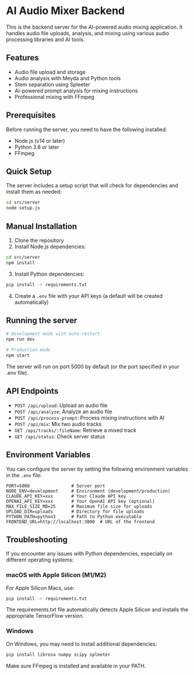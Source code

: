 
# AI Audio Mixer Backend

This is the backend server for the AI-powered audio mixing application. It handles audio file uploads, analysis, and mixing using various audio processing libraries and AI tools.

## Features

- Audio file upload and storage
- Audio analysis with Meyda and Python tools
- Stem separation using Spleeter
- AI-powered prompt analysis for mixing instructions
- Professional mixing with FFmpeg

## Prerequisites

Before running the server, you need to have the following installed:

- Node.js (v14 or later)
- Python 3.8 or later
- FFmpeg

## Quick Setup

The server includes a setup script that will check for dependencies and install them as needed:

```bash
cd src/server
node setup.js
```

## Manual Installation

1. Clone the repository
2. Install Node.js dependencies:

```bash
cd src/server
npm install
```

3. Install Python dependencies:

```bash
pip install -r requirements.txt
```

4. Create a `.env` file with your API keys (a default will be created automatically)

## Running the server

```bash
# Development mode with auto-restart
npm run dev

# Production mode
npm start
```

The server will run on port 5000 by default (or the port specified in your .env file).

## API Endpoints

- `POST /api/upload`: Upload an audio file
- `POST /api/analyze`: Analyze an audio file
- `POST /api/process-prompt`: Process mixing instructions with AI
- `POST /api/mix`: Mix two audio tracks
- `GET /api/tracks/:fileName`: Retrieve a mixed track
- `GET /api/status`: Check server status

## Environment Variables

You can configure the server by setting the following environment variables in the `.env` file:

```
PORT=5000                # Server port
NODE_ENV=development     # Environment (development/production)
CLAUDE_API_KEY=xxx       # Your Claude API key
OPENAI_API_KEY=xxx       # Your OpenAI API key (optional)
MAX_FILE_SIZE_MB=25      # Maximum file size for uploads
UPLOAD_DIR=uploads       # Directory for file uploads
PYTHON_PATH=python3      # Path to Python executable
FRONTEND_URL=http://localhost:3000  # URL of the frontend
```

## Troubleshooting

If you encounter any issues with Python dependencies, especially on different operating systems:

### macOS with Apple Silicon (M1/M2)

For Apple Silicon Macs, use:

```bash
pip install -r requirements.txt
```

The requirements.txt file automatically detects Apple Silicon and installs the appropriate TensorFlow version.

### Windows

On Windows, you may need to install additional dependencies:

```bash
pip install librosa numpy scipy spleeter
```

Make sure FFmpeg is installed and available in your PATH.
